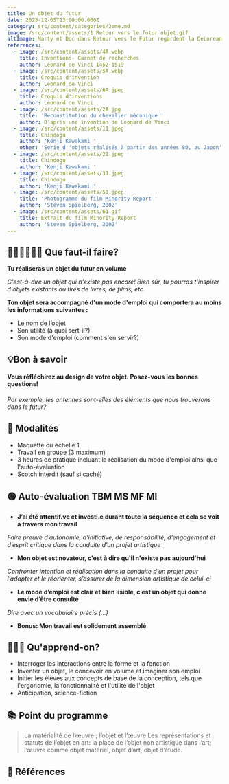 ```yaml
---
title: Un objet du futur
date: 2023-12-05T23:00:00.000Z
category: src/content/categories/3eme.md
image: /src/content/assets/1 Retour vers le futur objet.gif
altImage: Marty et Doc dans Retour vers le Futur regardent la DeLorean avancer très vite
references:
  - image: /src/content/assets/4A.webp
    title: Inventions- Carnet de recherches
    author: Léonard de Vinci 1452-1519
  - image: /src/content/assets/5A.webp
    title: Croquis d'invention
    author: Léonard de Vinci
  - image: /src/content/assets/6A.jpeg
    title: Croquis d'inventions
    author: Léonard de Vinci
  - image: /src/content/assets/2A.jpg
    title: 'Reconstitution du chevalier mécanique '
    author: D'après une invention de Léonard de Vinci
  - image: /src/content/assets/11.jpeg
    title: Chindogu
    author: 'Kenji Kawakami '
    other: 'Série d''objets réalisés à partir des années 80, au Japon'
  - image: /src/content/assets/21.jpeg
    title: Chindogu
    author: 'Kenji Kawakami '
  - image: /src/content/assets/31.jpeg
    title: Chindogu
    author: 'Kenji Kawakami '
  - image: /src/content/assets/51.jpeg
    title: 'Photogramme du film Minority Report '
    author: 'Steven Spielberg, 2002'
  - image: /src/content/assets/61.gif
    title: Extrait du film Minority Report
    author: 'Steven Spielberg, 2002'
---
```


## 👨🏽‍🎨👩🏽‍🎨 Que faut-il faire?

**Tu réaliseras un objet du futur en volume**

*C'est-à-dire un objet qui n'existe pas encore! Bien sûr, tu pourras t'inspirer d'objets existants ou tirés de livres, de films, etc.*

**Ton objet sera accompagné d'un mode d'emploi qui comportera au moins les informations suivantes :**

* Le nom de l’objet
* Son utilité (à quoi sert-il?)
* Son mode d'emploi (comment s'en servir?)

## 💡Bon à savoir

#### Vous réfléchirez au design de votre objet. Posez-vous les bonnes questions!

*Par exemple, les antennes sont-elles des éléments que nous trouverons dans le futur?*

## 🧐 Modalités

* Maquette ou échelle 1
* Travail en groupe (3 maximum)
* 3 heures de pratique incluant la réalisation du mode d'emploi ainsi que l'auto-évaluation
* Scotch interdit (sauf si caché)

## 🟢 Auto-évaluation                                  TBM MS MF MI

* **J’ai été attentif.ve et investi.e durant toute la séquence et cela se voit à travers mon travail**

*Faire preuve d’autonomie, d’initiative, de responsabilité, d’engagement et d’esprit critique dans la conduite d’un projet artistique*

* **Mon objet est novateur, c'est à dire qu'il n'existe pas aujourd'hui**

*Confronter intention et réalisation dans la conduite d’un projet pour l’adapter et le réorienter, s’assurer de la dimension artistique de celui-ci*

* **Le mode d’emploi est clair et bien lisible, c’est un objet qui donne envie d’être consulté**

*Dire avec un vocabulaire précis (...)*

* **Bonus: Mon travail est solidement assemblé**

## **👩🏼‍🏫 Qu'apprend-on?**

* Interroger les interactions entre la forme et la fonction
* Inventer un objet, le concevoir en volume et imaginer son emploi
* Initier les élèves aux concepts de base de la conception, tels que l'ergonomie, la fonctionnalité et l'utilité de l'objet
* Anticipation, science-fiction

## 📚 Point du programme

> La matérialité de l’œuvre ; l’objet et l’œuvre Les représentations et statuts de l’objet en art: la place de l’objet non artistique dans l’art; l’œuvre comme objet matériel, objet d’art, objet d’étude.

## 👀 Références
